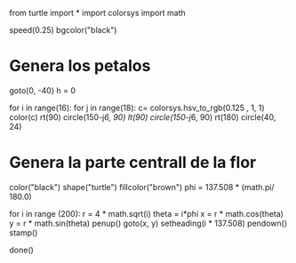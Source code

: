 from turtle import *
import colorsys
import math

speed(0.25)
bgcolor("black")

# Genera los petalos
goto(0, -40)
h = 0

for i in range(16):
    for j in range(18):
        c= colorsys.hsv_to_rgb(0.125 , 1, 1)
        color(c)
        rt(90)
        circle(150-j*6, 90)
        lt(90)
        circle(150-j*6, 90)
        rt(180)
    circle(40, 24)

# Genera la parte centrall de la flor
color("black") 
shape("turtle")
fillcolor("brown")
phi = 137.508 * (math.pi/ 180.0)

for i in range (200):
    r = 4 * math.sqrt(i)
    theta = i*phi
    x = r * math.cos(theta)
    y = r * math.sin(theta)
    penup()
    goto(x, y)
    setheading(i * 137.508)
    pendown()
    stamp()

done() 
